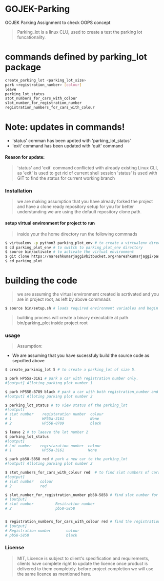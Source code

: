 # GOJEK-Parking
GOJEK Parking Assignment to check OOPS concept

> Parking_lot is a linux CLU, used to create a test the parking lot funcationality.
# commands defined by parking_lot package
```sh
create_parking_lot <parking_lot_size>
park <registration_number> [colour]
leave
parking_lot_status
stot_numbers_for_cars_with_colour
slot_number_for_registration_number
registration_numbers_for_cars_with_colour
```
# Note: updates in commands!

  - 'status' comman has been updted with 'parking_lot_status'
  - 'exit' command has been updated with 'quit' command


#### Reason for update:
  > 'status' and 'exit' command conflicted with already existing Linux CLI, as 'exit' is used to get rid of current shell session
  > 'status' is used with GIT to find the status for current working branch


### Installation
> we are making assumption that you have already forked the project and have a clone ready repository setup for you
> for better understanding we are using the default repository clone path.

#### setup virtual environment for project to run
> inside your the home directory run the following commnads
```sh
$ virtualenv -p python3 parking_plot_env # to create a virtualenv directory named parking_plot_env
$ cd parking_plot_env # to switch to parking_plot_env directory
$ source bin/activate # to activate the virtual environment
$ git clone https://nareshkumarjaggi@bitbucket.org/nareshkumarjaggi/parking_lot.git
$ cd parking_plot
```

# building the code
> we are assuming the virtual environment created is acrtivated
> and you are in project root, as left by above commnads
```sh
$ source bin/setup.sh # loads required environment variables and begin build process 
```
> building process will create a binary executable at path bin/parking_plot inside project root


### usage
> Assumption: 
- We are assuming that you have sucessfuly build the source code as sepcified above
```sh
$ create_parkinig_lot 5 # to create a parking_lot of size 5.

$ park HP55a-3161 # park a car with registration number only.
#[output] Alloting parking plot number 1

$ park HP55B-8789 black # park a car with both registration_number and colour.
#[output] Alloting parking plot number 2

$ parking_lot_status # to view status of the parking_lot
#[output]
# sLot number    registaration number  colour
# 1              HP55a-3161            None 
# 2              HP55B-8789            black

$ leave 2 # to laeave the lot number 2
$ parking_lot_status
#[output]
# Lot number    registaration number  colour
# 1              HP55a-3161           None

$ park pb58-5858 red # park a new car to the parking_lot
#[output] Alloting parking plot number 2

$ stot_numbers_for_cars_with_colour red  # to find slot numbers of cars with color red
#[output]
# slot number   colour
# 2             red

$ slot_number_for_registration_number pb58-5858 # find slot number for registration number pb58-5858
# [output]
# slot number          Resitration number
# 2                    pb58-5858


$ registration_numbers_for_cars_with_colour red # find the registration number of vehicle pared in parking plot with color red
# [output]
# Registration number       colour
# pb58-5858                 black


```
### License
 > MIT, Licence is subject to client's specification and requirements, clients have complete right to update the licence once product is delivered to them completely.
 > before project completion we will use the same licence as mentioned here.
